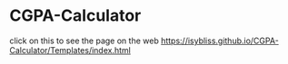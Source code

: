 # CGPA-Calculator
click on this to see the page on the web https://isybliss.github.io/CGPA-Calculator/Templates/index.html
